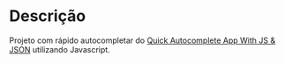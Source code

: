 # Descrição
Projeto com rápido autocompletar do [Quick Autocomplete App With JS & JSON](https://www.youtube.com/watch?v=1iysNUrI3lw) utilizando Javascript.